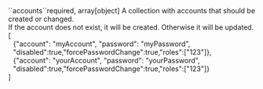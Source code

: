 <tr><td>``accounts``</td><td>required, array[object]</td>
<td>A collection with accounts that should be created or changed.<br/>
If the account does not exist, it will be created. Otherwise it will be updated.
<td> [
  <div style="padding-left:10px;">{"account": "myAccount", "password": "myPassword", "disabled":true,"forcePasswordChange":true,"roles":["123"]},</div>
  <div style="padding-left:10px;">{"account": "yourAccount", "password": "yourPassword", "disabled":true,"forcePasswordChange":true,"roles":["123"]}</div>
  ]</td>
<td></td>
</tr>

 